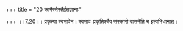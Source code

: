 +++
title = "20 कामैस्तैस्तैर्हृतज्ञानाः"

+++
।।7.20।। प्रकृत्या स्वभावेन। स्वभावः प्रकृतिश्चैव संस्कारो वासनेति च
इत्यभिधानात्।

